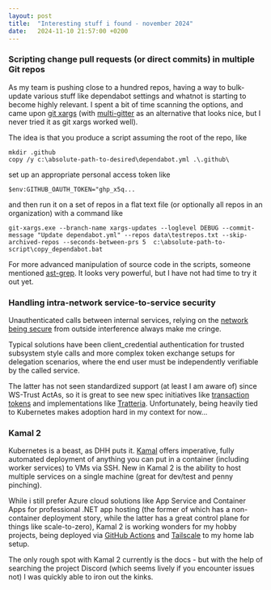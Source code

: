 ```yaml
---
layout: post
title:  "Interesting stuff i found - november 2024"
date:   2024-11-10 21:57:00 +0200
---
```

### Scripting change pull requests (or direct commits) in multiple Git repos
As my team is pushing close to a hundred repos, having a way to bulk-update various stuff like dependabot settings and whatnot is starting to become highly relevant. 
I spent a bit of time scanning the options, and came upon [git xargs](https://github.com/gruntwork-io/git-xargs/) (with [multi-gitter](https://github.com/lindell/multi-gitter) 
as an alternative that looks nice, but I never tried it as git xargs worked well).

The idea is that you produce a script assuming the root of the repo, like

```
mkdir .github
copy /y c:\absolute-path-to-desired\dependabot.yml .\.github\
```
set up an appropriate personal access token like
```
$env:GITHUB_OAUTH_TOKEN="ghp_x5q...
```
and then run it on a set of repos in a flat text file (or optionally all repos in an organization) with a command like
```
git-xargs.exe --branch-name xargs-updates --loglevel DEBUG --commit-message "Update dependabot.yml" --repos data\testrepos.txt --skip-archived-repos --seconds-between-prs 5  c:\absolute-path-to-script\copy_dependabot.bat
```
For more advanced manipulation of source code in the scripts, someone mentioned [ast-grep](https://github.com/ast-grep/ast-grep?tab=readme-ov-file). It looks very powerful, but I have not had time to try it out yet.

### Handling intra-network service-to-service security
Unauthenticated calls between internal services, relying on the [network being secure](https://particular.net/blog/the-network-is-secure) from outside interference always make me cringe.

Typical solutions have been client_credential authentication for trusted subsystem style calls and more complex token exchange setups for delegation scenarios, where the end user must be independently verifiable by the called service. 

The latter has not seen standardized support (at least I am aware of) since WS-Trust ActAs, so it is great to see new spec initiatives like [transaction tokens](https://www.ietf.org/archive/id/draft-ietf-oauth-transaction-tokens-03.html) and implementations like [Tratteria](https://sgnl.ai/2024/09/secure-identity-and-context-in-microservices-with-tratteria/). Unfortunately, being heavily tied to Kubernetes makes adoption hard in my context for now...

### Kamal 2
Kubernetes is a beast, as DHH puts it. [Kamal](https://kamal-deploy.org/) offers imperative, fully automated deployment of anything you can put in a container (including worker services) to VMs via SSH. 
New in Kamal 2 is the ability to host multiple services on a single machine (great for dev/test and penny pinching).

While i still prefer Azure cloud solutions like App Service and Container Apps for professional .NET app hosting (the former of which has a non-container deployment story, while the latter has a great control plane for things like scale-to-zero), 
Kamal 2 is working wonders for my hobby projects, being deployed via [GitHub Actions](https://gist.github.com/acidtib/df6fcdacfcf6063d2ec3d399e5ae8f5c) and [Tailscale](https://github.com/tailscale/github-action) to my home lab setup. 

The only rough spot with Kamal 2 currently is the docs - but with the help of searching the project Discord (which seems lively if you encounter issues not) I was quickly able to iron out the kinks.
